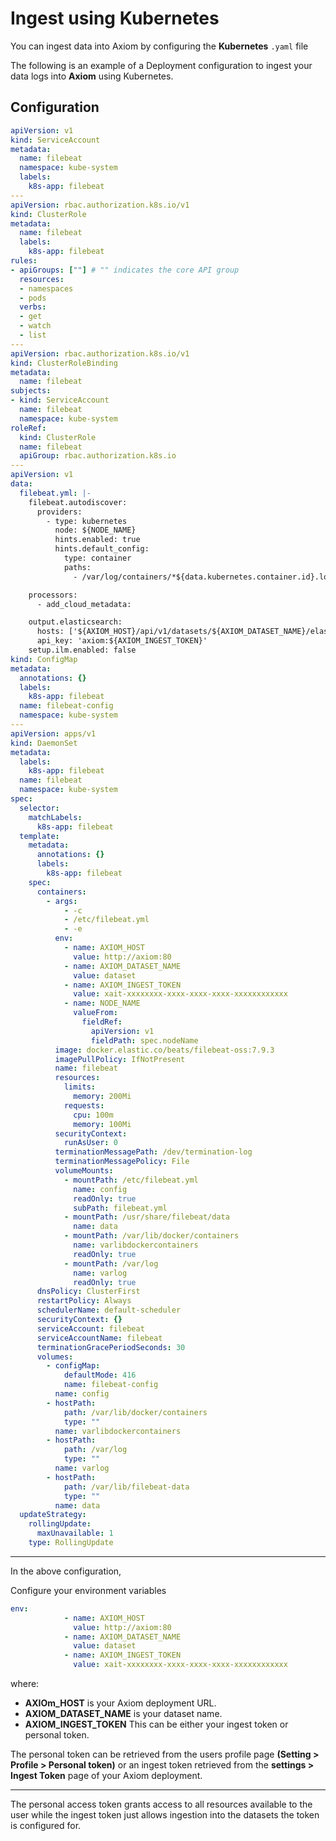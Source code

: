 <div class="axi-header">
  <h1>Ingest using Kubernetes</h1>
</div>

You can ingest data into Axiom by configuring the **Kubernetes** `.yaml` file 

The following is an example of a Deployment configuration to ingest your data logs into **Axiom** using Kubernetes. 


## Configuration


```yaml
apiVersion: v1
kind: ServiceAccount
metadata:
  name: filebeat
  namespace: kube-system
  labels:
    k8s-app: filebeat
---
apiVersion: rbac.authorization.k8s.io/v1
kind: ClusterRole
metadata:
  name: filebeat
  labels:
    k8s-app: filebeat
rules:
- apiGroups: [""] # "" indicates the core API group
  resources:
  - namespaces
  - pods
  verbs:
  - get
  - watch
  - list
---
apiVersion: rbac.authorization.k8s.io/v1
kind: ClusterRoleBinding
metadata:
  name: filebeat
subjects:
- kind: ServiceAccount
  name: filebeat
  namespace: kube-system
roleRef:
  kind: ClusterRole
  name: filebeat
  apiGroup: rbac.authorization.k8s.io
---
apiVersion: v1
data:
  filebeat.yml: |-
    filebeat.autodiscover:
      providers:
        - type: kubernetes
          node: ${NODE_NAME}
          hints.enabled: true
          hints.default_config:
            type: container
            paths:
              - /var/log/containers/*${data.kubernetes.container.id}.log

    processors:
      - add_cloud_metadata:

    output.elasticsearch:
      hosts: ['${AXIOM_HOST}/api/v1/datasets/${AXIOM_DATASET_NAME}/elastic']
      api_key: 'axiom:${AXIOM_INGEST_TOKEN}'
    setup.ilm.enabled: false
kind: ConfigMap
metadata:
  annotations: {}
  labels:
    k8s-app: filebeat
  name: filebeat-config
  namespace: kube-system
---
apiVersion: apps/v1
kind: DaemonSet
metadata:
  labels:
    k8s-app: filebeat
  name: filebeat
  namespace: kube-system
spec:
  selector:
    matchLabels:
      k8s-app: filebeat
  template:
    metadata:
      annotations: {}
      labels:
        k8s-app: filebeat
    spec:
      containers:
        - args:
            - -c
            - /etc/filebeat.yml
            - -e
          env:
            - name: AXIOM_HOST
              value: http://axiom:80
            - name: AXIOM_DATASET_NAME
              value: dataset
            - name: AXIOM_INGEST_TOKEN
              value: xait-xxxxxxxx-xxxx-xxxx-xxxx-xxxxxxxxxxxx
            - name: NODE_NAME
              valueFrom:
                fieldRef:
                  apiVersion: v1
                  fieldPath: spec.nodeName
          image: docker.elastic.co/beats/filebeat-oss:7.9.3
          imagePullPolicy: IfNotPresent
          name: filebeat
          resources:
            limits:
              memory: 200Mi
            requests:
              cpu: 100m
              memory: 100Mi
          securityContext:
            runAsUser: 0
          terminationMessagePath: /dev/termination-log
          terminationMessagePolicy: File
          volumeMounts:
            - mountPath: /etc/filebeat.yml
              name: config
              readOnly: true
              subPath: filebeat.yml
            - mountPath: /usr/share/filebeat/data
              name: data
            - mountPath: /var/lib/docker/containers
              name: varlibdockercontainers
              readOnly: true
            - mountPath: /var/log
              name: varlog
              readOnly: true
      dnsPolicy: ClusterFirst
      restartPolicy: Always
      schedulerName: default-scheduler
      securityContext: {}
      serviceAccount: filebeat
      serviceAccountName: filebeat
      terminationGracePeriodSeconds: 30
      volumes:
        - configMap:
            defaultMode: 416
            name: filebeat-config
          name: config
        - hostPath:
            path: /var/lib/docker/containers
            type: ""
          name: varlibdockercontainers
        - hostPath:
            path: /var/log
            type: ""
          name: varlog
        - hostPath:
            path: /var/lib/filebeat-data
            type: ""
          name: data
  updateStrategy:
    rollingUpdate:
      maxUnavailable: 1
    type: RollingUpdate
```

--- 

In the above configuration, 

Configure your environment variables 

```yaml
env:
            - name: AXIOM_HOST
              value: http://axiom:80
            - name: AXIOM_DATASET_NAME
              value: dataset
            - name: AXIOM_INGEST_TOKEN
              value: xait-xxxxxxxx-xxxx-xxxx-xxxx-xxxxxxxxxxxx
```

where:

- **AXIOm_HOST** is your Axiom deployment URL. 
- **AXIOM_DATASET_NAME** is your dataset name. 
- **AXIOM_INGEST_TOKEN** This can be either your ingest token or personal token. 

The personal token can be retrieved from the users profile page **(Setting > Profile > Personal token)** or an ingest token retrieved from the **settings > Ingest Token** page of your  Axiom deployment.

---

The personal access token grants access to all resources available to the user  while the ingest token just allows ingestion into the datasets the token is configured for.

